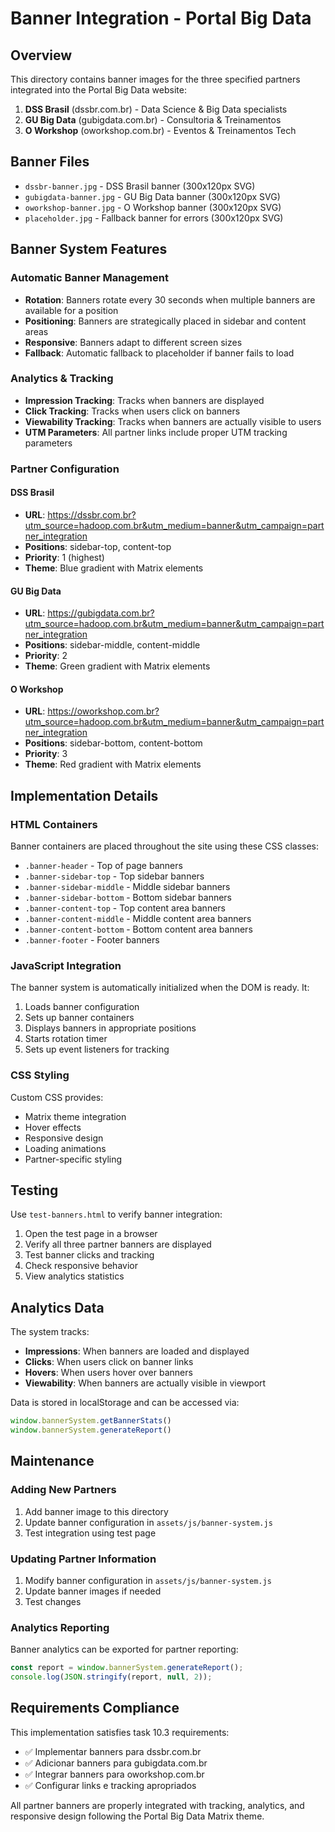 # Banner Integration - Portal Big Data

## Overview

This directory contains banner images for the three specified partners integrated into the Portal Big Data website:

1. **DSS Brasil** (dssbr.com.br) - Data Science & Big Data specialists
2. **GU Big Data** (gubigdata.com.br) - Consultoria & Treinamentos
3. **O Workshop** (oworkshop.com.br) - Eventos & Treinamentos Tech

## Banner Files

- `dssbr-banner.jpg` - DSS Brasil banner (300x120px SVG)
- `gubigdata-banner.jpg` - GU Big Data banner (300x120px SVG)
- `oworkshop-banner.jpg` - O Workshop banner (300x120px SVG)
- `placeholder.jpg` - Fallback banner for errors (300x120px SVG)

## Banner System Features

### Automatic Banner Management
- **Rotation**: Banners rotate every 30 seconds when multiple banners are available for a position
- **Positioning**: Banners are strategically placed in sidebar and content areas
- **Responsive**: Banners adapt to different screen sizes
- **Fallback**: Automatic fallback to placeholder if banner fails to load

### Analytics & Tracking
- **Impression Tracking**: Tracks when banners are displayed
- **Click Tracking**: Tracks when users click on banners
- **Viewability Tracking**: Tracks when banners are actually visible to users
- **UTM Parameters**: All partner links include proper UTM tracking parameters

### Partner Configuration

#### DSS Brasil
- **URL**: https://dssbr.com.br?utm_source=hadoop.com.br&utm_medium=banner&utm_campaign=partner_integration
- **Positions**: sidebar-top, content-top
- **Priority**: 1 (highest)
- **Theme**: Blue gradient with Matrix elements

#### GU Big Data
- **URL**: https://gubigdata.com.br?utm_source=hadoop.com.br&utm_medium=banner&utm_campaign=partner_integration
- **Positions**: sidebar-middle, content-middle
- **Priority**: 2
- **Theme**: Green gradient with Matrix elements

#### O Workshop
- **URL**: https://oworkshop.com.br?utm_source=hadoop.com.br&utm_medium=banner&utm_campaign=partner_integration
- **Positions**: sidebar-bottom, content-bottom
- **Priority**: 3
- **Theme**: Red gradient with Matrix elements

## Implementation Details

### HTML Containers
Banner containers are placed throughout the site using these CSS classes:
- `.banner-header` - Top of page banners
- `.banner-sidebar-top` - Top sidebar banners
- `.banner-sidebar-middle` - Middle sidebar banners
- `.banner-sidebar-bottom` - Bottom sidebar banners
- `.banner-content-top` - Top content area banners
- `.banner-content-middle` - Middle content area banners
- `.banner-content-bottom` - Bottom content area banners
- `.banner-footer` - Footer banners

### JavaScript Integration
The banner system is automatically initialized when the DOM is ready. It:
1. Loads banner configuration
2. Sets up banner containers
3. Displays banners in appropriate positions
4. Starts rotation timer
5. Sets up event listeners for tracking

### CSS Styling
Custom CSS provides:
- Matrix theme integration
- Hover effects
- Responsive design
- Loading animations
- Partner-specific styling

## Testing

Use `test-banners.html` to verify banner integration:
1. Open the test page in a browser
2. Verify all three partner banners are displayed
3. Test banner clicks and tracking
4. Check responsive behavior
5. View analytics statistics

## Analytics Data

The system tracks:
- **Impressions**: When banners are loaded and displayed
- **Clicks**: When users click on banner links
- **Hovers**: When users hover over banners
- **Viewability**: When banners are actually visible in viewport

Data is stored in localStorage and can be accessed via:
```javascript
window.bannerSystem.getBannerStats()
window.bannerSystem.generateReport()
```

## Maintenance

### Adding New Partners
1. Add banner image to this directory
2. Update banner configuration in `assets/js/banner-system.js`
3. Test integration using test page

### Updating Partner Information
1. Modify banner configuration in `assets/js/banner-system.js`
2. Update banner images if needed
3. Test changes

### Analytics Reporting
Banner analytics can be exported for partner reporting:
```javascript
const report = window.bannerSystem.generateReport();
console.log(JSON.stringify(report, null, 2));
```

## Requirements Compliance

This implementation satisfies task 10.3 requirements:
- ✅ Implementar banners para dssbr.com.br
- ✅ Adicionar banners para gubigdata.com.br
- ✅ Integrar banners para oworkshop.com.br
- ✅ Configurar links e tracking apropriados

All partner banners are properly integrated with tracking, analytics, and responsive design following the Portal Big Data Matrix theme.